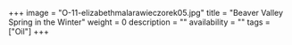 +++
image = "O-11-elizabethmalarawieczorek05.jpg"
title = "Beaver Valley Spring in the Winter"
weight = 0
description = ""
availability = ""
tags = ["Oil"]
+++
